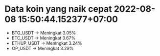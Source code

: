 # Data koin yang naik cepat 2022-08-08 15:50:44.152377+07:00

* BTG_USDT -> Meningkat 3.05%
* ETC_USDT -> Meningkat 3.67%
* ETHUP_USDT -> Meningkat 3.24%
* OP_USDT -> Meningkat 3.29%
